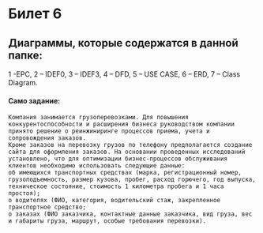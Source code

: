 # Билет 6

## Диаграммы, которые содержатся в данной папке: 
1 -EPC, 2 – IDEF0, 3 – IDEF3, 4 – DFD, 5 – USE CASE, 6 – ERD, 7 – Class Diagram.

#### Само задание: 

    Компания занимается грузоперевозками. Для повышения конкурентоспособности и расширения бизнеса руководством компании принято решение о реинжиниринге процессов приема, учета и сопровождения заказов. 
    Кроме заказов на перевозку грузов по телефону предполагается создание сайта для оформления заказов. На основании проведенных исследований установлено, что для оптимизации бизнес-процессов обслуживания клиентов необходимо использовать следующие данные: 
    об имеющихся транспортных средствах (марка, регистрационный номер, грузоподъемность, размер кузова, пробег, расход горючего, год выпуска, техническое состояние, стоимость 1 километра пробега и 1 часа простоя); 
    о водителях (ФИО, категория, водительский стаж, закрепленное транспортное средство; 
    о заказах (ФИО заказчика, контактные данные заказчика, вид груза, вес и габариты груза, маршрут, особые требования перевозки).